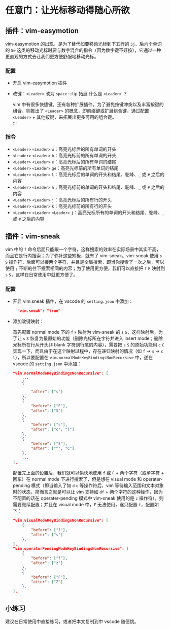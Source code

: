 # 任意门：让光标移动得随心所欲

## 插件：vim-easymotion
  
  vim-easymotion 的出现，是为了替代如要移动光标到下五行的 `5j`、后六个单词的 `5w` 这类的移动光标时要与数字混合的指令（因为数字键不好按），它通过一种更直观的方式去让我们更方便舒服地移动光标。

### 配置
  
  - 开启 vim-easymotion 插件
  - 改键：`<Leader>` 改为 `space`
    :::tip 拓展
    什么是 `<Leader>` ？

    vim 中有很多快捷键，还有各种扩展插件，为了避免按键冲突以及丰富按键的组合，则推出了 `<Leader>` 的概念，即前缀键或扩展组合键，通过配置 `<Leader>` + 其他按键，来拓展出更多可用的组合键。   
    :::
  
### 指令

  - `<Leader>` `<Leader>` `w`：高亮光标后的所有单词的开头 
  - `<Leader>` `<Leader>` `b`：高亮光标前的所有单词的开头
  - `<Leader>` `<Leader>` `e`：高亮光标后的所有单词的结尾 
  - `<Leader>` `<Leader>` `ge`：高亮光标前的所有单词的结尾 
  - `<Leader>` `<Leader>` `l`：高亮光标后的单词的开头和结尾、驼峰、`_` 或 `#` 之后的内容
  - `<Leader>` `<Leader>` `h`：高亮光标前的单词的开头和结尾、驼峰、`_` 或 `#` 之后的内容
  - `<Leader>` `<Leader>` `j`：高亮光标后的所有行的开头 
  - `<Leader>` `<Leader>` `k`：高亮光标前的所有行的开头
  - `<Leader>` `<Leader>` `<Leader>` `j`：高亮光标所有的单词的开头和结尾、驼峰、`_` 或 `#` 之后的内容
  
## 插件：vim-sneak

  vim 中的 `f` 命令后面只能跟一个字符，这样搜索的效率在实际场景中其实不高，而且它是行内搜索；为了弥补这些短板，就有了 vim-sneak。vim-sneak 使用 `s` `S` 操作符，后面可以接两个字符，并且是全局搜索，即当你搜索了一次之后，可以使用 `;` 不断的往下搜索相同的内容；为了使用更方便，我们可以直接把 `f` `F` 映射到 `s` `S`，这样在日常使用中就更方便了。

### 配置

  - 开启 vim.sneak 插件，在 vscode 的 `setting.json` 中添加：
    ```json
      "vim.sneak": "true"
    ```
  
  - 添加改键映射：
    
    首先配置 normal mode 下的 `f` `F` 映射为 vim-sneak 的 `s` `S`，这样映射后，为了让 `s` `S` 恢复为最原始的功能（删除光标所在字符并进入 insert mode；删除光标所在行从开头非 blank 字符到行尾的内容），需要把 `s` `S` 的原始功能用 `c` `C` 实现一下，而且由于在这个映射过程中，存在递归映射的情况（如 `f` → `s` → `c l`），所以要配置在 `vim.normalModeKeyBindingsNonRecursive` 中，遂在 vscode 的 `setting.json` 中添加：
    ```json
    "vim.normalModeKeyBindingsNonRecursive": [
        ...
        {

            "after": ["s"]
        },
        {
            "before": ["F"],
            "after": ["S"]
        },
        {
            "before": ["s"],
            "after": ["c", "l"]
        },
        {
            "before": ["S"],
            "after": ["^", "C"]
        },
        ...
    ],
    
    ```

    配置完上面的设置后，我们就可以愉快地使用 `f` 或 `F` + 两个字符（或单字符 + 回车）在 normal mode 下进行搜索了，但是想在 visual mode 和 operater-pending 模式（即当输入了如 `d` `c` 等操作符后，vim 等待输入范围和文本对象时的状态，简而言之就是可以让 vim 支持如 `df` + 两个字符的这种操作，因为不配置的话在 operater-pending 模式中 vim-sneak 使用的是 `z` 操作符），则需要继续配置；并且在 visual mode 中，`F` 无法使用，遂只配置 `f`，配置如下：
    ```json
    "vim.visualModeKeyBindingsNonRecursive": [
        {
            "before": ["f"],
            "after": ["s"]
        },
    ],
    "vim.operatorPendingModeKeyBindingsNonRecursive": [
        {
            "before": ["f"],
            "after": ["z"]
        },
        {
            "before": ["F"],
            "after": ["Z"]
        },
    ],
    ```

## 小练习

  建议在日常使用中直接练习，或者把本文复制到中 vscode 随便跳。